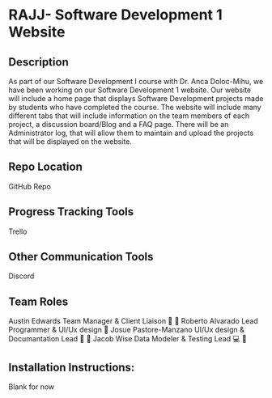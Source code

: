 # RAJJ- Software Development 1 Website



## Description

As part of our Software Development I course with Dr. Anca Doloc-Mihu, we have been working on our Software Development 1 website. Our website will include a home page that displays Software Development projects made by students who have completed the course. The website will include many different tabs that will include information on the team members of each project, a discussion board/Blog and a FAQ page. There will be an Administrator log, that will allow them to maintain and upload the projects that will be displayed on the website.

## Repo Location

GitHub Repo

## Progress Tracking Tools

Trello

## Other Communication Tools

Discord

## Team Roles

Austin Edwards Team Manager & Client Liaison 🐉 🚥
Roberto Alvarado Lead Programmer & UI/Ux design 🚙
Josue Pastore-Manzano UI/Ux design & Documantation Lead 🐣 🚥
Jacob Wise Data Modeler & Testing Lead 💻 🔰

## Installation Instructions:

Blank for now
